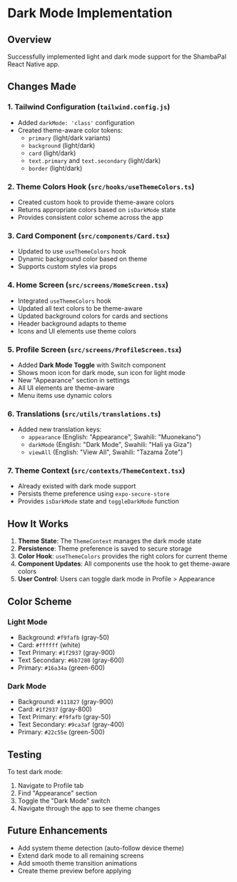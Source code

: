 # Dark Mode Implementation

## Overview
Successfully implemented light and dark mode support for the ShambaPal React Native app.

## Changes Made

### 1. Tailwind Configuration (`tailwind.config.js`)
- Added `darkMode: 'class'` configuration
- Created theme-aware color tokens:
  - `primary` (light/dark variants)
  - `background` (light/dark)
  - `card` (light/dark)
  - `text.primary` and `text.secondary` (light/dark)
  - `border` (light/dark)

### 2. Theme Colors Hook (`src/hooks/useThemeColors.ts`)
- Created custom hook to provide theme-aware colors
- Returns appropriate colors based on `isDarkMode` state
- Provides consistent color scheme across the app

### 3. Card Component (`src/components/Card.tsx`)
- Updated to use `useThemeColors` hook
- Dynamic background color based on theme
- Supports custom styles via props

### 4. Home Screen (`src/screens/HomeScreen.tsx`)
- Integrated `useThemeColors` hook
- Updated all text colors to be theme-aware
- Updated background colors for cards and sections
- Header background adapts to theme
- Icons and UI elements use theme colors

### 5. Profile Screen (`src/screens/ProfileScreen.tsx`)
- Added **Dark Mode Toggle** with Switch component
- Shows moon icon for dark mode, sun icon for light mode
- New "Appearance" section in settings
- All UI elements are theme-aware
- Menu items use dynamic colors

### 6. Translations (`src/utils/translations.ts`)
- Added new translation keys:
  - `appearance` (English: "Appearance", Swahili: "Muonekano")
  - `darkMode` (English: "Dark Mode", Swahili: "Hali ya Giza")
  - `viewAll` (English: "View All", Swahili: "Tazama Zote")

### 7. Theme Context (`src/contexts/ThemeContext.tsx`)
- Already existed with dark mode support
- Persists theme preference using `expo-secure-store`
- Provides `isDarkMode` state and `toggleDarkMode` function

## How It Works

1. **Theme State**: The `ThemeContext` manages the dark mode state
2. **Persistence**: Theme preference is saved to secure storage
3. **Color Hook**: `useThemeColors` provides the right colors for current theme
4. **Component Updates**: All components use the hook to get theme-aware colors
5. **User Control**: Users can toggle dark mode in Profile > Appearance

## Color Scheme

### Light Mode
- Background: `#f9fafb` (gray-50)
- Card: `#ffffff` (white)
- Text Primary: `#1f2937` (gray-900)
- Text Secondary: `#6b7280` (gray-600)
- Primary: `#16a34a` (green-600)

### Dark Mode
- Background: `#111827` (gray-900)
- Card: `#1f2937` (gray-800)
- Text Primary: `#f9fafb` (gray-50)
- Text Secondary: `#9ca3af` (gray-400)
- Primary: `#22c55e` (green-500)

## Testing

To test dark mode:
1. Navigate to Profile tab
2. Find "Appearance" section
3. Toggle the "Dark Mode" switch
4. Navigate through the app to see theme changes

## Future Enhancements

- Add system theme detection (auto-follow device theme)
- Extend dark mode to all remaining screens
- Add smooth theme transition animations
- Create theme preview before applying
